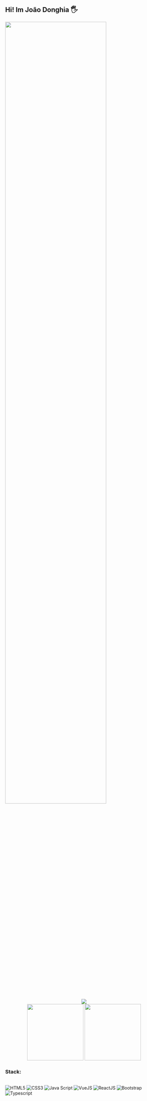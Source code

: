
<div >
  <div>
  <h2>Hi! Im João Donghia 🖐️</h2>
  <a href="https://www.linkedin.com/in/joão-donghia-4a0379200/" target="_blank">
    <img style="width: 80%" src="https://img.shields.io/badge/-LinkedIn-%230077B5?style=for-the-  badge&logo=linkedin&logoColor=white" target="_blank">
  </a> 
  </div>
     <div align="center">
     <img  src="https://cdn.discordapp.com/attachments/931008554142404682/931008839619317822/chrono-trigger-video-games.gif" />
 </div>
  </div>

<div align="center">
  <img height="180em" src="https://github-readme-stats.vercel.app/api?username=jdonghia&show_icons=true&theme=radical&include_all_commits=true&count_private=true"/>
  <img height="180em" src="https://github-readme-stats.vercel.app/api/top-langs/?username=jdonghia&layout=compact&langs_count=7&theme=radical"/>
</div>


### Stack:
<div style="display: inline_block"><br/>
  <img  style="align: center" alt="HTML5" src="https://img.shields.io/badge/HTML5-E34F26?style=for-the-badge&logo=html5&logoColor=white" />
  <img  style="align: center" alt="CSS3" src="https://img.shields.io/badge/CSS3-1572B6?style=for-the-badge&logo=css3&logoColor=white" />
  <img  style="align: center" alt="Java Script" src="https://img.shields.io/badge/JavaScript-F7DF1E?style=for-the-badge&logo=javascript&logoColor=black" />
  <img  style="align: center" alt="VueJS" src="https://img.shields.io/badge/Vue.js-35495E?style=for-the-badge&logo=vue.js&logoColor=4FC08D" />
  <img  style="align: center" alt="ReactJS" src="https://img.shields.io/badge/React-20232A?style=for-the-badge&logo=react&logoColor=61DAFB" />
  <img  style="align: center" alt="Bootstrap" src="https://img.shields.io/badge/Bootstrap-563D7C?style=for-the-badge&logo=bootstrap&logoColor=white" />
  <img  style="align: center" alt="Typescript" src="https://img.shields.io/badge/TypeScript-007ACC?style=for-the-badge&logo=typescript&logoColor=white" />
</div>
